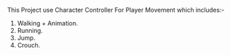 This Project use Character Controller For Player Movement which includes:-
1) Walking + Animation.
2) Running.
3) Jump.
4) Crouch.
